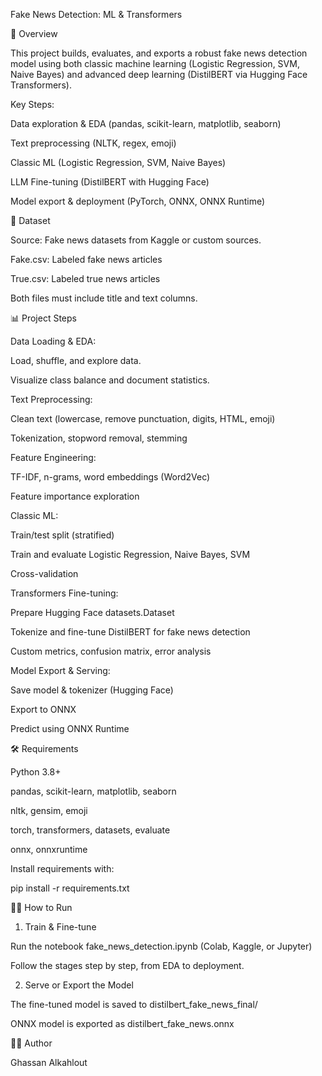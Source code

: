 Fake News Detection: ML & Transformers

🚀 Overview

This project builds, evaluates, and exports a robust fake news detection model using both classic machine learning (Logistic Regression, SVM, Naive Bayes) and advanced deep learning (DistilBERT via Hugging Face Transformers).


Key Steps:

Data exploration & EDA (pandas, scikit-learn, matplotlib, seaborn)

Text preprocessing (NLTK, regex, emoji)

Classic ML (Logistic Regression, SVM, Naive Bayes)

LLM Fine-tuning (DistilBERT with Hugging Face)

Model export & deployment (PyTorch, ONNX, ONNX Runtime)


📂 Dataset

Source:
Fake news datasets from Kaggle or custom sources.

Fake.csv: Labeled fake news articles

True.csv: Labeled true news articles

Both files must include title and text columns.


📊 Project Steps

Data Loading & EDA:

Load, shuffle, and explore data.

Visualize class balance and document statistics.

Text Preprocessing:

Clean text (lowercase, remove punctuation, digits, HTML, emoji)

Tokenization, stopword removal, stemming

Feature Engineering:

TF-IDF, n-grams, word embeddings (Word2Vec)

Feature importance exploration

Classic ML:

Train/test split (stratified)

Train and evaluate Logistic Regression, Naive Bayes, SVM

Cross-validation

Transformers Fine-tuning:

Prepare Hugging Face datasets.Dataset

Tokenize and fine-tune DistilBERT for fake news detection

Custom metrics, confusion matrix, error analysis

Model Export & Serving:

Save model & tokenizer (Hugging Face)

Export to ONNX

Predict using ONNX Runtime


🛠️ Requirements

Python 3.8+

pandas, scikit-learn, matplotlib, seaborn

nltk, gensim, emoji

torch, transformers, datasets, evaluate

onnx, onnxruntime

Install requirements with:

pip install -r requirements.txt



🏃‍♂️ How to Run
1. Train & Fine-tune

Run the notebook fake_news_detection.ipynb (Colab, Kaggle, or Jupyter)

Follow the stages step by step, from EDA to deployment.

2. Serve or Export the Model

The fine-tuned model is saved to distilbert_fake_news_final/

ONNX model is exported as distilbert_fake_news.onnx





🙋‍♂️ Author

Ghassan Alkahlout
